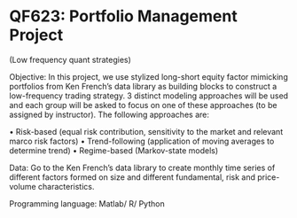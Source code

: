 # QF623: Portfolio Management Project 
(Low frequency quant strategies)
 

Objective: In this project, we use stylized long-short equity factor mimicking portfolios 
from Ken French’s data library as building blocks to construct a low-frequency trading 
strategy. 3 distinct modeling approaches will be used and each group will be asked to 
focus on one of these approaches (to be assigned by instructor). The following 
approaches are: 
 
• Risk-based (equal risk contribution, sensitivity to the market and relevant 
marco risk factors) 
• Trend-following (application of moving averages to determine trend) 
• Regime-based (Markov-state models) 
 

Data: Go to the Ken French’s data library to create monthly time series of different 
factors formed on size and different fundamental, risk and price-volume characteristics. 
 

Programming language: Matlab/ R/ Python 
 
